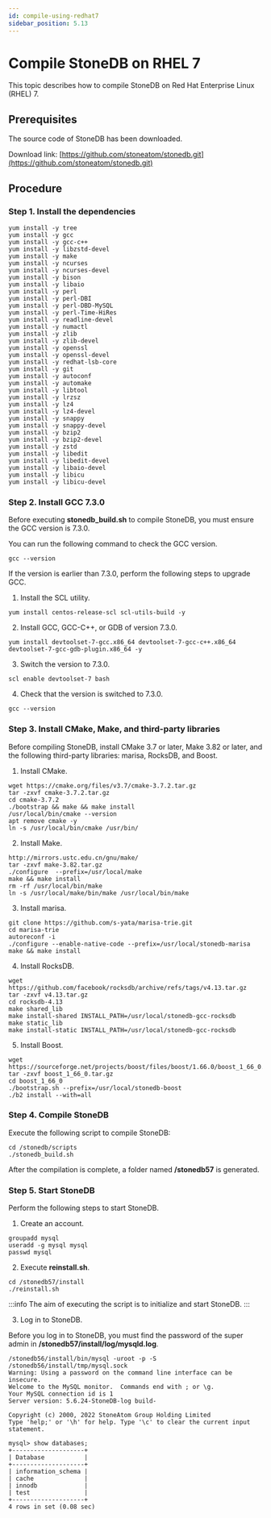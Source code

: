 ```yaml
---
id: compile-using-redhat7
sidebar_position: 5.13
---
```


# Compile StoneDB on RHEL 7

This topic describes how to compile StoneDB on Red Hat Enterprise Linux (RHEL) 7.
## Prerequisites
The source code of StoneDB has been downloaded.

Download link: [https://github.com/stoneatom/stonedb.git](https://github.com/stoneatom/stonedb.git) 
## Procedure
### Step 1. Install the dependencies
```shell
yum install -y tree
yum install -y gcc
yum install -y gcc-c++
yum install -y libzstd-devel
yum install -y make
yum install -y ncurses
yum install -y ncurses-devel
yum install -y bison
yum install -y libaio
yum install -y perl
yum install -y perl-DBI
yum install -y perl-DBD-MySQL
yum install -y perl-Time-HiRes
yum install -y readline-devel
yum install -y numactl
yum install -y zlib
yum install -y zlib-devel
yum install -y openssl
yum install -y openssl-devel
yum install -y redhat-lsb-core
yum install -y git
yum install -y autoconf
yum install -y automake
yum install -y libtool
yum install -y lrzsz
yum install -y lz4
yum install -y lz4-devel
yum install -y snappy
yum install -y snappy-devel
yum install -y bzip2
yum install -y bzip2-devel
yum install -y zstd
yum install -y libedit
yum install -y libedit-devel
yum install -y libaio-devel
yum install -y libicu
yum install -y libicu-devel
```
### Step 2. Install GCC 7.3.0
Before executing **stonedb_build.sh** to compile StoneDB, you must ensure the GCC version is 7.3.0.

You can run the following command to check the GCC version.
```shell
gcc --version
```
If the version is earlier than 7.3.0, perform the following steps to upgrade GCC.

1. Install the SCL utility.
```shell
yum install centos-release-scl scl-utils-build -y
```

2. Install GCC, GCC-C++, or GDB of version 7.3.0.
```shell
yum install devtoolset-7-gcc.x86_64 devtoolset-7-gcc-c++.x86_64 devtoolset-7-gcc-gdb-plugin.x86_64 -y
```

3. Switch the version to 7.3.0.
```shell
scl enable devtoolset-7 bash
```

4. Check that the version is switched to 7.3.0.
```shell
gcc --version
```
### Step 3. Install CMake, Make, and third-party libraries
Before compiling StoneDB, install CMake 3.7 or later, Make 3.82 or later, and the following third-party libraries: marisa, RocksDB, and Boost.

1. Install CMake.
```shell
wget https://cmake.org/files/v3.7/cmake-3.7.2.tar.gz
tar -zxvf cmake-3.7.2.tar.gz
cd cmake-3.7.2
./bootstrap && make && make install
/usr/local/bin/cmake --version
apt remove cmake -y
ln -s /usr/local/bin/cmake /usr/bin/
```

2. Install Make.
```shell
http://mirrors.ustc.edu.cn/gnu/make/
tar -zxvf make-3.82.tar.gz
./configure  --prefix=/usr/local/make
make && make install
rm -rf /usr/local/bin/make
ln -s /usr/local/make/bin/make /usr/local/bin/make
```

3. Install marisa.
```shell
git clone https://github.com/s-yata/marisa-trie.git
cd marisa-trie
autoreconf -i
./configure --enable-native-code --prefix=/usr/local/stonedb-marisa
make && make install 
```

4. Install RocksDB.
```shell
wget https://github.com/facebook/rocksdb/archive/refs/tags/v4.13.tar.gz
tar -zxvf v4.13.tar.gz
cd rocksdb-4.13
make shared_lib
make install-shared INSTALL_PATH=/usr/local/stonedb-gcc-rocksdb
make static_lib
make install-static INSTALL_PATH=/usr/local/stonedb-gcc-rocksdb
```

5. Install Boost.
```shell
wget https://sourceforge.net/projects/boost/files/boost/1.66.0/boost_1_66_0.tar.gz
tar -zxvf boost_1_66_0.tar.gz
cd boost_1_66_0
./bootstrap.sh --prefix=/usr/local/stonedb-boost
./b2 install --with=all
```
### Step 4. Compile StoneDB
Execute the following script to compile StoneDB:
```shell
cd /stonedb/scripts
./stonedb_build.sh
```
After the compilation is complete, a folder named **/stonedb57** is generated.
### Step 5. Start StoneDB
Perform the following steps to start StoneDB.

1. Create an account.
```shell
groupadd mysql
useradd -g mysql mysql
passwd mysql
```

2. Execute **reinstall.sh**.
```shell
cd /stonedb57/install
./reinstall.sh
```
:::info
The aim of executing the script is to initialize and start StoneDB.
:::

3. Log in to StoneDB.

Before you log in to StoneDB, you must find the password of the super admin in **/stonedb57/install/log/mysqld.log**.
```shell
/stonedb56/install/bin/mysql -uroot -p -S /stonedb56/install/tmp/mysql.sock
Warning: Using a password on the command line interface can be insecure.
Welcome to the MySQL monitor.  Commands end with ; or \g.
Your MySQL connection id is 1
Server version: 5.6.24-StoneDB-log build-

Copyright (c) 2000, 2022 StoneAtom Group Holding Limited
Type 'help;' or '\h' for help. Type '\c' to clear the current input statement.

mysql> show databases;
+--------------------+
| Database           |
+--------------------+
| information_schema |
| cache              |
| innodb             |
| test               |
+--------------------+
4 rows in set (0.08 sec)
```